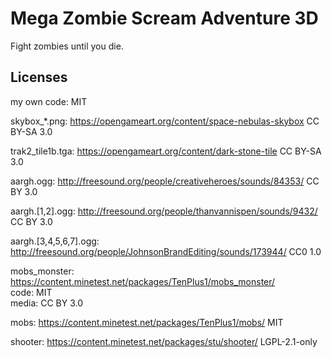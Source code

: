 # Mega Zombie Scream Adventure 3D

Fight zombies until you die.

## Licenses

my own code: MIT

skybox_*.png: https://opengameart.org/content/space-nebulas-skybox CC BY-SA 3.0

trak2_tile1b.tga: https://opengameart.org/content/dark-stone-tile CC BY-SA 3.0

aargh.ogg: http://freesound.org/people/creativeheroes/sounds/84353/ CC BY 3.0

aargh.[1,2].ogg: http://freesound.org/people/thanvannispen/sounds/9432/ CC BY 3.0

aargh.[3,4,5,6,7].ogg: http://freesound.org/people/JohnsonBrandEditing/sounds/173944/ CC0 1.0

mobs_monster: https://content.minetest.net/packages/TenPlus1/mobs_monster/  
code: MIT  
media: CC BY 3.0

mobs: https://content.minetest.net/packages/TenPlus1/mobs/ MIT

shooter: https://content.minetest.net/packages/stu/shooter/ LGPL-2.1-only
